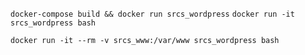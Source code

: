 `docker-compose build && docker run srcs_wordpress`
`docker run -it srcs_wordpress bash`

`docker run -it --rm -v srcs_www:/var/www srcs_wordpress bash`
